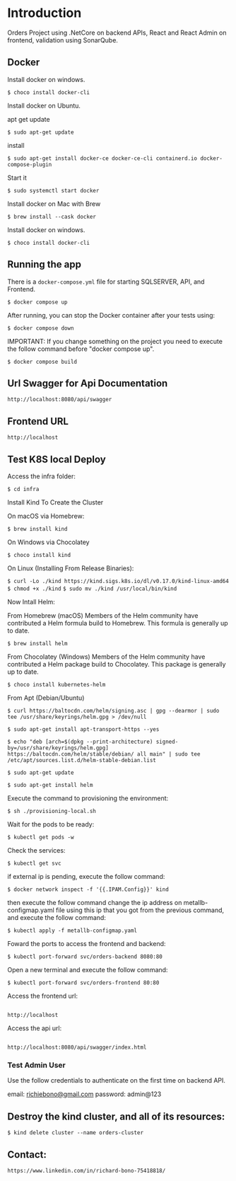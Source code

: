 # Introduction 
Orders Project using .NetCore on backend APIs, React and React Admin on frontend, validation using SonarQube.

## Docker

Install docker on windows.

`$ choco install docker-cli`

Install docker on Ubuntu.

apt get update

`$ sudo apt-get update`

install

`$ sudo apt-get install docker-ce docker-ce-cli containerd.io docker-compose-plugin`

Start it

`$ sudo systemctl start docker`

Install docker on Mac with Brew

`$ brew install --cask docker`

Install docker on windows.

`$ choco install docker-cli`

## Running the app

There is a `docker-compose.yml` file for starting SQLSERVER, API, and Frontend.

`$ docker compose up`

After running, you can stop the Docker container after your tests using:

`$ docker compose down`

IMPORTANT: If you change something on the project you need to execute the follow command before "docker compose up".

`$ docker compose build` 


## Url Swagger for Api Documentation

```
http://localhost:8080/api/swagger
```

## Frontend URL

```
http://localhost
```

## Test K8S local Deploy

Access the infra folder:

`$ cd infra`

Install Kind To Create the Cluster

On macOS via Homebrew:

`$ brew install kind`

On Windows via Chocolatey

`$ choco install kind`

On Linux (Installing From Release Binaries):

`$ curl -Lo ./kind https://kind.sigs.k8s.io/dl/v0.17.0/kind-linux-amd64`
`$ chmod +x ./kind`
`$ sudo mv ./kind /usr/local/bin/kind`


Now Intall Helm:

From Homebrew (macOS)
Members of the Helm community have contributed a Helm formula build to Homebrew. This formula is generally up to date.

`$ brew install helm`

From Chocolatey (Windows)
Members of the Helm community have contributed a Helm package build to Chocolatey. This package is generally up to date.

`$ choco install kubernetes-helm`

From Apt (Debian/Ubuntu)

`$ curl https://baltocdn.com/helm/signing.asc | gpg --dearmor | sudo tee /usr/share/keyrings/helm.gpg > /dev/null`

`$ sudo apt-get install apt-transport-https --yes`

`$ echo "deb [arch=$(dpkg --print-architecture) signed-by=/usr/share/keyrings/helm.gpg] https://baltocdn.com/helm/stable/debian/ all main" | sudo tee /etc/apt/sources.list.d/helm-stable-debian.list`

`$ sudo apt-get update`

`$ sudo apt-get install helm`

Execute the command to provisioning the environment:

`$ sh ./provisioning-local.sh`

Wait for the pods to be ready:

`$ kubectl get pods -w`

Check the services:

`$ kubectl get svc`

if external ip is pending, execute the follow command:

`$ docker network inspect -f '{{.IPAM.Config}}' kind`

then execute the follow command change the ip address on metallb-configmap.yaml file using this ip that you got from the previous command, and execute the follow command:

`$ kubectl apply -f metallb-configmap.yaml`

Foward the ports to access the frontend and backend:

`$ kubectl port-forward svc/orders-backend 8080:80`

Open a new terminal and execute the follow command:

`$ kubectl port-forward svc/orders-frontend 80:80`

Access the frontend url:

```

http://localhost

```

Access the api url:

```

http://localhost:8080/api/swagger/index.html

```

### Test Admin User

Use the follow credentials to authenticate on the first time on backend API.

email: richiebono@gmail.com
password: admin@123


## Destroy the kind cluster, and all of its resources:

`$ kind delete cluster --name orders-cluster`


## Contact:

```
https://www.linkedin.com/in/richard-bono-75418818/
```
